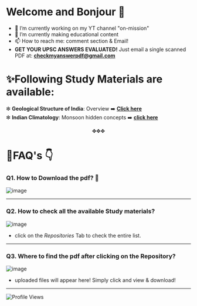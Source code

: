 # Welcome and Bonjour 👋

<!--
**flyingwizbee/flyingwizbee** is a ✨ _special_ ✨ repository because its `README.md` (this file) appears on your GitHub profile.

Here are some ideas to get you started:
-->
- 🔭 I’m currently working on my YT channel "on-mission"
- 🌱 I’m currently making educational content
- 📫 How to reach me: comment section & Email!
- **GET YOUR UPSC ANSWERS EVALUATED!** Just email a single scanned PDF at: **checkmyanswerpdf@gmail.com**

# ✨Following Study Materials are available:
❇ **Geological Structure of India**: Overview ➡️ **[Click here](https://github.com/flyingwizbee/Geological_Structure_of_India_Study_material/blob/main/geological_overview.pdf)** <br>
❇ **Indian Climatology**: Monsoon hidden concepts ➡️ **[click here](https://github.com/flyingwizbee/Indian-Climatology/blob/main/Indian%20Monsoon-Underlying%20story.pdf)**


<div align="center">
 ✥✥✥
</div>


# 📌FAQ's 👇

### Q1. How to Download the pdf? 🤔
![image](https://github.com/user-attachments/assets/0324cadc-d73b-46c8-b2df-ddffd7790372)

---

### Q2. How to check all the available Study materials?
![image](https://github.com/user-attachments/assets/2c248a35-40f9-4f78-8bb5-d83e1d283233)
- click on the *Repositories* Tab to check the entire list.

---


### Q3. Where to find the pdf after clicking on the Repository?
![image](https://github.com/user-attachments/assets/b980030a-c9d1-4355-b1b0-3e78f3254a01)
- uploaded files will appear here! Simply click and view & download!

---


![Profile Views](https://komarev.com/ghpvc/?username=flyingwizbee&color=blue)

